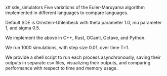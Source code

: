 x# sde_simulators
Five variations of the Euler-Maruyama algorithm implemented in different languages to compare languages.

Default SDE is Ornstein-Uhlenbeck with theta parameter 1.0, mu parameter 1, and sigma 0.5.

We implement the above in C++, Rust, OCaml, Octave, and Python.

We run 1000 simulations, with step size 0.01, over time T=1.

We provide a shell script to run each process asynchronously, saving their outputs in separate csv files, visualizing their outputs, and comparing performance with respect to time and memory usage.

